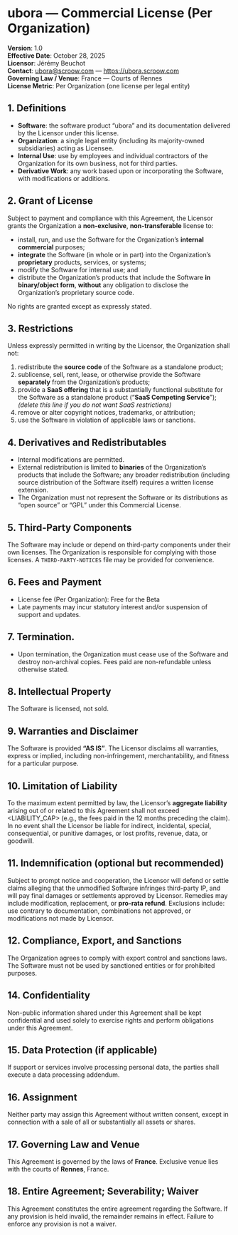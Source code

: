 # ubora — Commercial License (Per Organization)

**Version**: 1.0  
**Effective Date**: October 28, 2025  
**Licensor**: Jérémy Beuchot  
**Contact**: ubora@scroow.com — https://ubora.scroow.com  
**Governing Law / Venue**: France — Courts of Rennes  
**License Metric**: Per Organization (one license per legal entity)

## 1. Definitions
- **Software**: the software product “ubora” and its documentation delivered by the Licensor under this license.
- **Organization**: a single legal entity (including its majority-owned subsidiaries) acting as Licensee.
- **Internal Use**: use by employees and individual contractors of the Organization for its own business, not for third parties.
- **Derivative Work**: any work based upon or incorporating the Software, with modifications or additions.

## 2. Grant of License
Subject to payment and compliance with this Agreement, the Licensor grants the Organization a **non-exclusive**, **non-transferable** license to:
- install, run, and use the Software for the Organization’s **internal commercial** purposes;
- **integrate** the Software (in whole or in part) into the Organization’s **proprietary** products, services, or systems;
- modify the Software for internal use; and
- distribute the Organization’s products that include the Software **in binary/object form**, **without** any obligation to disclose the Organization’s proprietary source code.

No rights are granted except as expressly stated.

## 3. Restrictions
Unless expressly permitted in writing by the Licensor, the Organization shall not:
1. redistribute the **source code** of the Software as a standalone product;
2. sublicense, sell, rent, lease, or otherwise provide the Software **separately** from the Organization’s products;
3. provide a **SaaS offering** that is a substantially functional substitute for the Software as a standalone product (“**SaaS Competing Service**”); *(delete this line if you do not want SaaS restrictions)*  
4. remove or alter copyright notices, trademarks, or attribution;
5. use the Software in violation of applicable laws or sanctions.

## 4. Derivatives and Redistributables
- Internal modifications are permitted.
- External redistribution is limited to **binaries** of the Organization’s products that include the Software; any broader redistribution (including source distribution of the Software itself) requires a written license extension.
- The Organization must not represent the Software or its distributions as “open source” or “GPL” under this Commercial License.

## 5. Third-Party Components
The Software may include or depend on third-party components under their own licenses. The Organization is responsible for complying with those licenses. A `THIRD-PARTY-NOTICES` file may be provided for convenience.

## 6. Fees and Payment
- License fee (Per Organization): Free for the Beta
- Late payments may incur statutory interest and/or suspension of support and updates.

## 7. Termination.
- Upon termination, the Organization must cease use of the Software and destroy non-archival copies. Fees paid are non-refundable unless otherwise stated.

## 8. Intellectual Property
The Software is licensed, not sold.

## 9. Warranties and Disclaimer
The Software is provided **“AS IS”**. The Licensor disclaims all warranties, express or implied, including non-infringement, merchantability, and fitness for a particular purpose.

## 10. Limitation of Liability
To the maximum extent permitted by law, the Licensor’s **aggregate liability** arising out of or related to this Agreement shall not exceed <LIABILITY_CAP> (e.g., the fees paid in the 12 months preceding the claim). In no event shall the Licensor be liable for indirect, incidental, special, consequential, or punitive damages, or lost profits, revenue, data, or goodwill.

## 11. Indemnification (optional but recommended)
Subject to prompt notice and cooperation, the Licensor will defend or settle claims alleging that the unmodified Software infringes third-party IP, and will pay final damages or settlements approved by Licensor. Remedies may include modification, replacement, or **pro‑rata refund**. Exclusions include: use contrary to documentation, combinations not approved, or modifications not made by Licensor.

## 12. Compliance, Export, and Sanctions
The Organization agrees to comply with export control and sanctions laws. The Software must not be used by sanctioned entities or for prohibited purposes.

## 14. Confidentiality
Non-public information shared under this Agreement shall be kept confidential and used solely to exercise rights and perform obligations under this Agreement.

## 15. Data Protection (if applicable)
If support or services involve processing personal data, the parties shall execute a data processing addendum.

## 16. Assignment
Neither party may assign this Agreement without written consent, except in connection with a sale of all or substantially all assets or shares.

## 17. Governing Law and Venue
This Agreement is governed by the laws of **France**. Exclusive venue lies with the courts of **Rennes**, France.

## 18. Entire Agreement; Severability; Waiver
This Agreement constitutes the entire agreement regarding the Software. If any provision is held invalid, the remainder remains in effect. Failure to enforce any provision is not a waiver.
